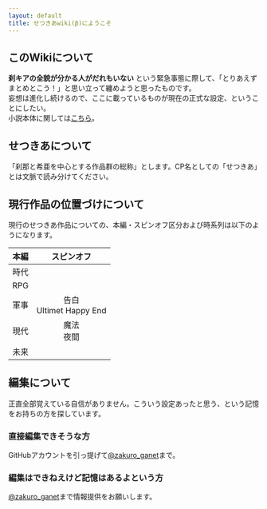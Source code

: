```yaml
---
layout: default
title: せつきあwiki(β)にようこそ
---
```


## このWikiについて
**刹キアの全貌が分かる人がだれもいない** という緊急事態に際して、「とりあえずまとめとこう！」と思い立って纏めようと思ったものです。<br>
妄想は進化し続けるので、ここに載っているものが現在の正式な設定、ということにしたい。<br>
小説本体に関しては<a href = "https://yamabukitoka.hatenablog.com/">こちら</a>。

## せつきあについて
「刹那と希亜を中心とする作品群の総称」とします。CP名としての「せつきあ」とは文脈で読み分けてください。

## 現行作品の位置づけについて
現行のせつきあ作品についての、本編・スピンオフ区分および時系列は以下のようになります。<br>

|  本編  |  スピンオフ  |
| :----: | :----: |
|  時代  |  　  |
|  RPG  |  　  |
|  軍事  |  告白<br>Ultimet Happy End  |
|  現代  |  魔法<br>夜間  |
|  未来  |  　  |


## 編集について
正直全部覚えている自信がありません。こういう設定あったと思う、という記憶をお持ちの方を探しています。
### 直接編集できそうな方
GitHubアカウントを引っ提げて[@zakuro_ganet](https://twitter.com/zakuro_ganet)まで。
### 編集はできねえけど記憶はあるよという方
[@zakuro_ganet](https://twitter.com/zakuro_ganet)まで情報提供をお願いします。
